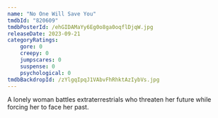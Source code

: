 ```yaml
---
name: "No One Will Save You"
tmdbId: "820609"
tmdbPosterId: /ehGIDAMaYy6Eg0o8ga0oqflDjqW.jpg
releaseDate: 2023-09-21
categoryRatings:
    gore: 0
    creepy: 0
    jumpscares: 0
    suspense: 0
    psychological: 0
tmdbBackdropId: /zYlgqIpqJ1VAbvFhRhktAzIybVs.jpg
---
```

A lonely woman battles extraterrestrials who threaten her future while forcing her to face her past.
